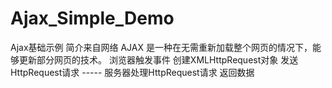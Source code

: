 # Ajax_Simple_Demo
Ajax基础示例 简介来自网络
AJAX 是一种在无需重新加载整个网页的情况下，能够更新部分网页的技术。
浏览器触发事件 创建XMLHttpRequest对象 发送HttpRequest请求   ----- 服务器处理HttpRequest请求 返回数据


